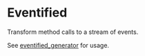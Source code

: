 # Eventified

Transform method calls to a stream of events.

See [eventified_generator](https://pub.dev/packages/eventified_generator) for usage.